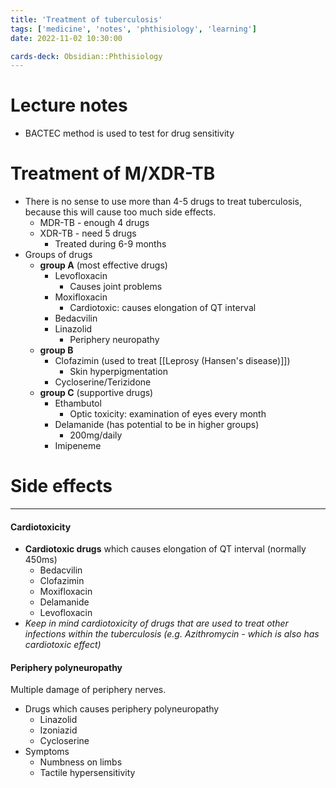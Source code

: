 ```yaml
---
title: 'Treatment of tuberculosis'
tags: ['medicine', 'notes', 'phthisiology', 'learning']
date: 2022-11-02 10:30:00

cards-deck: Obsidian::Phthisiology
---
```

# Lecture notes

- BACTEC method is used to test for drug sensitivity

# Treatment of M/XDR-TB
- There is no sense to use more than 4-5 drugs to treat tuberculosis, because this will cause too much side effects.
	- MDR-TB - enough 4 drugs
	- XDR-TB - need 5 drugs
		- Treated during 6-9 months
- Groups of drugs
	- **group A** (most effective drugs)
		- Levofloxacin
			- Causes joint problems
		- Moxifloxacin
			- Cardiotoxic: causes elongation of QT interval
		- Bedacvilin
		- Linazolid
			- Periphery neuropathy
	- **group B**
		- Clofazimin (used to treat [[Leprosy (Hansen's disease)]])
			- Skin hyperpigmentation
		- Cycloserine/Terizidone
	- **group C** (supportive drugs)
		- Ethambutol
			- Optic toxicity: examination of eyes every month
		- Delamanide (has potential to be in higher groups)
			- 200mg/daily
		- Imipeneme


# Side effects
---
#### Cardiotoxicity
- **Cardiotoxic drugs** which causes elongation of QT interval (normally 450ms)
	- Bedacvilin
	- Clofazimin
	- Moxifloxacin
	- Delamanide
	- Levofloxacin
- *Keep in mind cardiotoxicity of drugs that are used to treat other infections within the tuberculosis (e.g. Azithromycin - which is also has cardiotoxic effect)*

#### Periphery polyneuropathy
Multiple damage of periphery nerves.
- Drugs which causes periphery polyneuropathy
	- Linazolid
	- Izoniazid
	- Cycloserine
- Symptoms
	- Numbness on limbs
	- Tactile hypersensitivity